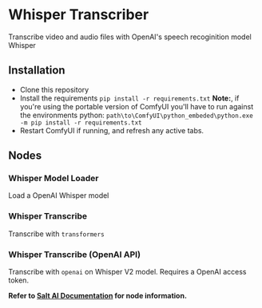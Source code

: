 # Whisper Transcriber

Transcribe video and audio files with OpenAI's speech recoginition model Whisper

## Installation

- Clone this repository
- Install the requirements `pip install -r requirements.txt` 
	**Note:**, if you're using the portable version of ComfyUI you'll have to run against the environments python: `path\to\ComfyUI\python_embeded\python.exe -m pip install -r requirements.txt`
- Restart ComfyUI if running, and refresh any active tabs. 

## Nodes

### Whisper Model Loader
Load a OpenAI Whisper model

### Whisper Transcribe
Transcribe with `transformers`

### Whisper Transcribe (OpenAI API)
Transcribe with `openai` on Whisper V2 model. Requires a OpenAI access token. 

**Refer to [Salt AI Documentation](https://get-salt-ai.github.io/SaltAI-Web-Docs/) for node information.**